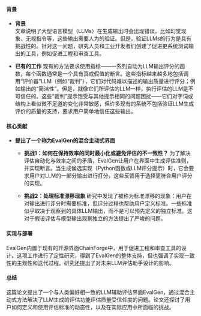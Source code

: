 #### 背景
- **背景**       
    文章说明了大型语言模型（LLMs）在生成输出时会出现错误，比如幻觉现象、无视指令等，这些输出需要人为的验证。但是，验证LLMs的行为是具有挑战性的。针对这一问题，研究人员和工业开发者们创建了促进更系统测试输出的工具，例如促进工程和审查工具。

- **已有的工作**
    现有的方法要求使用指标——一系列自动为LLM输出评分的函数，每个函数通常是一个具有真或假值的断言。这些指标越来越多地包括调用“评价器”LLM（例如“裁判”），它们对代码难以描述的输出质量进行评分；例如输出的“简洁性”。但是，就像它们所评估的LLM一样，执行评估的LLM是不可信任的。这些“裁判”提示饱受与其他提示相同的问题困扰——它们对字词或结构上看似微不足道的变化非常敏感，但许多现有的系统不包括验证LLM生成评价的质量的支持，要求用户简单地信任这些输出。

#### 核心贡献
- **提出了一个称为EvalGen的混合主动式界面**
    - **挑战1：如何在保持效率的同时最小化或避免评估的不一致性？**
        为了解决评估自动化与效率之间的矛盾，EvalGen让用户在界面中生成评估准则，并实现断言。当生成候选实现（Python函数或LLM评分提示）时，它会要求用户对LLM的一部分输出进行打分，这些反馈用于选择更符合用户评分的实现。

    - **挑战2：处理标准漂移现象**
        研究中发现了被称为标准漂移的现象：用户在对输出进行评分时需要标准，但评分过程也帮助用户定义标准。一些标准似乎取决于观察到的具体LLM输出，而不是可以预先定义的独立标准。这对于假设评估与模型输出观察独立的方法提出了严峻的问题。

#### 实现与部署
EvalGen内置于现有的开源界面ChainForge中，用于促进工程和审查工具的设计。这项工作进行了定性研究，得到了EvalGen的整体支持，但也强调了实现一致性的主观性和迭代过程。研究还提出了对未来LLM评估助手设计的影响。

#### 总结
这篇论文提出了一个与人类偏好相一致的LLM辅助评估界面EvalGen，通过混合主动式方法解决了LLM生成的评估功能评估质量受信任度的问题。论文还探讨了用户如何定义和使用评估标准的动态性，以及在实际应用中所面临的挑战。